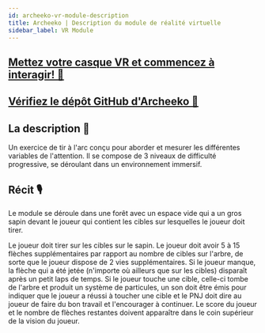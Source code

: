 ```yaml
---
id: archeeko-vr-module-description
title: Archeeko | Description du module de réalité virtuelle
sidebar_label: VR Module
---
```


## [Mettez votre casque VR et commencez à interagir! 🚀](https://vrapeutic.github.io/Archeeko-WebXR/)

## [Vérifiez le dépôt GitHub d'Archeeko 🏃](https://github.com/vrapeutic/Archeeko-WebXR)

## La description 📝

Un exercice de tir à l'arc conçu pour aborder et mesurer les différentes variables de l'attention.
Il se compose de 3 niveaux de difficulté progressive, se déroulant dans un environnement immersif.
​

## Récit 🎙

Le module se déroule dans une forêt avec un espace vide qui a un gros sapin devant le joueur qui contient les cibles sur lesquelles le joueur doit tirer.

Le joueur doit tirer sur les cibles sur le sapin. Le joueur doit avoir 5 à 15 flèches supplémentaires par rapport au nombre de cibles sur l'arbre, de sorte que le joueur dispose de 2 vies supplémentaires. Si le joueur manque, la flèche qui a été jetée (n'importe où ailleurs que sur les cibles) disparaît après un petit laps de temps.
Si le joueur touche une cible, celle-ci tombe de l'arbre et produit un système de particules, un son doit être émis pour indiquer que le joueur a réussi à toucher une cible et le PNJ doit dire au joueur de faire du bon travail et l'encourager à continuer.
Le score du joueur et le nombre de flèches restantes doivent apparaître dans le coin supérieur de la vision du joueur.
